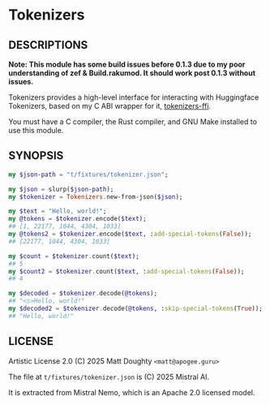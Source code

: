 # Tokenizers

## DESCRIPTIONS

**Note: This module has some build issues before 0.1.3 due to my poor understanding of zef & Build.rakumod. It should work post 0.1.3 without issues.**

Tokenizers provides a high-level interface for interacting with Huggingface Tokenizers, based on my C ABI wrapper for it, [tokenizers-ffi](https://github.com/m-doughty/tokenizers-ffi).

You must have a C compiler, the Rust compiler, and GNU Make installed to use this module.

## SYNOPSIS

```raku
my $json-path = "t/fixtures/tokenizer.json";

my $json = slurp($json-path);
my $tokenizer = Tokenizers.new-from-json($json);

my $text = "Hello, world!";
my @tokens = $tokenizer.encode($text);
## [1, 22177, 1044, 4304, 1033]
my @tokens2 = $tokenizer.encode($text, :add-special-tokens(False));
## [22177, 1044, 4304, 1033] 

my $count = $tokenizer.count($text);
## 5
my $count2 = $tokenizer.count($text, :add-special-tokens(False));
## 4

my $decoded = $tokenizer.decode(@tokens);
## "<s>Hello, world!"
my $decoded2 = $tokenizer.decode(@tokens, :skip-special-tokens(True));
## "Hello, world!"
```

## LICENSE

Artistic License 2.0
(C) 2025 Matt Doughty `<matt@apogee.guru>`

The file at `t/fixtures/tokenizer.json` is (C) 2025 Mistral AI.

It is extracted from Mistral Nemo, which is an Apache 2.0 licensed model.
